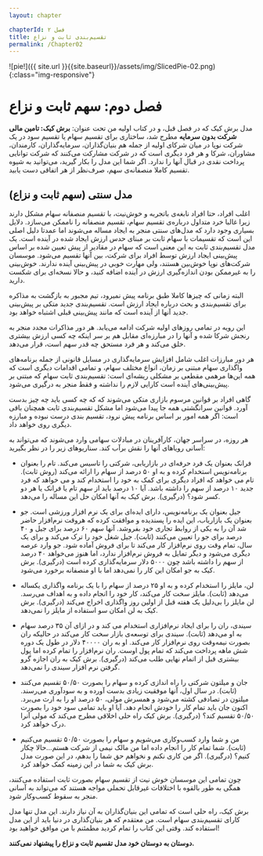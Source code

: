 ```yaml
---
layout: chapter

chapterId: فصل ۲
title: تقسیم‌بندی ثابت و نزاع
permalink: /Chapter02
---
```


![pie!]({{ site.url }}{{site.baseurl}}/assets/img/SlicedPie-02.png){:class="img-responsive"}

# فصل دوم: سهم ثابت و نزاع

مدل برش کیک که در فصل قبل، و در کتاب اولیه من تحت عنوان: **برش کیک: تامین مالی شرکت بدون سرمایه** مطرح شد، ساختاری برای تقسیم سهام یا تقسیم سود در یک شرکت نوپا در میان شرکای اولیه از جمله هم بنیان‌گذاران‌، سرمایه‌گذاران، کارمندان، مشاوران، شرکا و هر فرد دیگری است که در شرکت مشارکت می‌کنند که شرکت توانایی پرداخت نقدی در قبال آنها را ندارد. اگر شما این مدل را بکار گیرید، می‌توانید به شیوه تقسیم کاملا منصفانه‌ی سهم‌، صرف‌نظر از هر اتفاقی دست یابید.

## مدل سنتی (سهم ثابت و نزاع)

اغلب افراد، حتا افراد نابغه‌ی با‌تجربه و خوش‌نیت، با تقسیم منصفانه سهام مشکل دارند زیرا غالبا خرد متداول درباره‌ی تقسیم سهام، تقسیم منصفانه را ناممکن می‌سازد.
دلایل بسیاری وجود دارد که مدل‌های سنتی منجر به ایجاد مساله می‌شوند اما عمدتا دلیل اصلی این است که تقسیمات با سهام ثابت بر مبنای حدس ارزش ایجاد شده در آینده است. یک مدل تقسیم‌بندی ثابت به این معنی است که سهام در مقادیر از پیش تعیین شده بر اساس پیش‌بینی ایجاد ارزش توسط افراد برای شرکت، بین آنها تقسیم می‌شود. موسسان شرکت‌های نوپا خوش‌بین هستند، ولی مهارت خوبی در پیش‌بینی آینده ندارند. خوش‌بینی را به غیرممکن بودن اندازه‌گیری ارزش در آینده اضافه کنید، و حالا نسخه‌ای برای شکست دارید.

البته زمانی که چیزها کاملا طبق برنامه پیش نمیرود، تیم مجبور به بازگشت به مذاکره برای تقسیم‌بندی و بحث درباره ایجاد ارزش است. تقسیم‌بندی جدید متکی بر پیش‌بینی جدید آنها از آینده است که مانند پیش‌بینی قبلی اشتباه خواهد بود.

این رویه در تمامی روزهای اولیه شرکت ادامه می‌یابد. هر دور مذاکرات مجدد منجر به رنجش شرکا شده و آنها را در مبارزه‌ای مقابل هم بر سر اینکه چه کسی ارزش بیشتری خلق می‌کند و هر فرد مستحق چه قدر سهم است، قرار می‌دهد.

هر دور مبارزات اغلب شامل افزایش سرمایه‌گذاری در مسایل قانونی از جمله برنامه‌های واگذاری سهام مبتنی بر زمان، انواع مختلف سهام، و تمامی اقدامات دیگری است که همه این‌ها مرهمی مقطعی بر مشکلی ریشه‌ای است: تقسیم‌بندی ثابت سهام که مبتنی بر پیش‌بینی‌های آینده است کارایی لازم را نداشته و فقط منجر به درگیری می‌شود.

گاهی افراد بر قوانین مرسوم بازاری متکی می‌شوند که که چه کسی باید چه چیز بدست آورد. قوانین سرانگشتی همه جا پیدا می‌شود اما مشکل تقسیم‌بندی ثابت همچنان باقی است: اگر همه امور بر اساس برنامه پیش نرود، تقسیم بندی درست نبوده و مبارزه دیگری روی خواهد داد.

هر روزه، در سراسر جهان، کارآفرینان در مبادلات سهامی وارد می‌شوند که می‌تواند به آسانی رویاهای آنها را نقش برآب کند. سناریوهای زیر را در نظر بگیرید:

- فرانک بعنوان یک فرد حرفه‌ای در بازاریابی، شرکتی را تاسیس می‌کند. تام را بعنوان برنامه‌نویس استخدام کرده و به او ۵۰ درصد از سهام را ارائه می‌کند (روش ثابت). تام می خواهد که افراد دیگری برای کمک به خود را استخدام کند و می خواهد که فرد جدید ۱۰ درصد از سهم را داشته باشد. آیا ۱۰ درصد باید از سهم تام یا فرانک یا هر دو کسر شود؟ (درگیری). برش کیک به آنها امکان حل این مساله را می‌دهد.

- جیل بعنوان یک برنامه‌نویس، دارای ایده‌ای برای یک نرم افزار ورزشی است. جو بعنوان یک بازاریاب، این ایده را پسندیده و موافقت کرده که هروقت نرم‌افزار حاضر شد آن را به یکی از روابط تجاری خود بفروشد. آنها سهم ۶۰ درصد برای جیل و ۴۰ درصد برای جو را تعیین می‌کنند (ثابت). جیل شغل خود را ترک می‌کند و برای یک سال، تمام وقت روی نرم‌افزار کار می‌کند تا برای فروش آماده شود. جو وارد عرصه دیگری می‌شود و دیگر تمایل به فروش نرم‌افزار ندارد، اما هنوز می‌خواهد ۴۰ درصد از سهم را داشته باشد چون ۵۰۰۰ دلار سرمایه‌گذاری کرده است (درگیری). برش کیک به جو امکان این کار را نمی‌دهد اما با او منصفانه برخورد می‌شود.

- لن، مایلز را استخدام کرده و به او ۲۵ درصد از سهام را با یک برنامه واگذاری یکساله می‌دهد (ثابت). مایلز سخت کار می‌کند، کار خود را انجام داده و به اهداف می‌رسد. لن مایلز را بی‌دلیل یک هفته قبل از اولین روز واگذاری اخراج می‌کند (درگیری). برش کیک به لن امکان سو‌ استفاده از مایلز را نمی‌دهد.

- سیندی، ران را برای ایجاد نرم‌افزاری استخدام می کند و در ازای آن ۳۵ درصد سهام به او می‌دهد (ثابت). سیندی برای توسعه‌ی بازار سخت کار می‌کند در حالیکه ران بصورت نیمه‌وقت روی نرم‌افزار کار می‌کند. او به ران ۴۰۰۰۰ دلار در طول یک دوره شش ماهه پرداخت می‌کند که تمام پول اوست. ران نرم‌افزار را تمام کرده اما پول بیشتری قبل از اتمام نهایی طلب می‌کند (درگیری). برش کیک به ران اجازه گرو گرفتن نرم افزار سیندی را نمی‌دهد.

- جان و میلتون شرکتی را راه اندازی کرده و سهام را بصورت ۵۰/۵۰ تقسیم می‌کنند (ثابت). در سال اول، آنها موفقیت زیادی بدست آورده و به سودآوری می‌رسند. میلتون در تصادفی کشته می‌شود و همسرش مولی، ۵۰ درصد او را به ارث می‌برد. اکنون جان باید تمام کار را خودش انجام دهد. آیا او باید تمامی سود خود را بصورت ۵۰/۵۰ تقسیم کند؟ (درگیری). برش کیک راه حلی اخلاقی مطرح می‌کند که مولی آنرا درک خواهد کرد.

- من و شما وارد کسب‌وکاری می‌شویم و سهام را بصورت ۵۰/۵۰ تقسیم می‌کنیم (ثابت). شما تمام کار را انجام داده اما من مالک نیمی از شرکت هستم...حالا چکار کنیم؟ (درگیری). اگر من کاری نکنم و نخواهم حق شما را بدهم، در این صورت مدل برش کیک به شما در این زمینه کمک خواهد کرد.

چون تمامی این موسسان خوش نیت از تقسیم سهام بصورت ثابت استفاده می‌کنند، همگی به طور بالقوه با اختلافات غیرقابل تحملی مواجه هستند که می‌تواند به آسانی منجر به سقوط کسب‌وکار شود.

برش کیک، راه حلی است که تمامی این بنیان‌گذاران به آن نیاز دارند. این مدل تنها مدل کارای تقسیم‌بندی سهام است. من معتقدم که هر بنیان‌گذاری در دنیا باید از این مدل استفاده کند. وقتی این کتاب را تمام کردید مطمئنم با من موافق خواهید بود!

**دوستان به دوستان خود مدل تقسیم ثابت و نزاع را پیشنهاد نمی‌کنند.**
